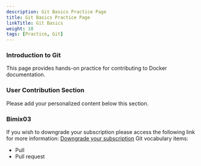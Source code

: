 ```yaml
---
description: Git Basics Practice Page
title: Git Basics Practice Page
linkTitle: Git Basics
weight: 10
tags: [Practice, Git]
---
```


### Introduction to Git

This page provides hands-on practice for contributing to Docker documentation.

### User Contribution Section

Please add your personalized content below this section.

### Bimix03
If you wish to downgrade your subscription please access the following link for more information: [Downgrade your subscription](https://docs.docker.com/subscription/core-subscription/downgrade/)
Git vocabulary items:
* Pull
* Pull request
